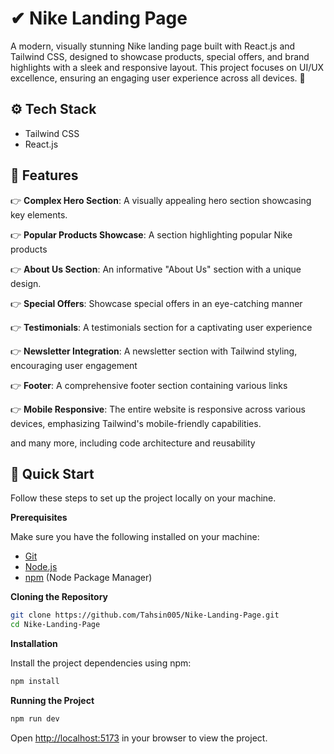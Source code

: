 # ✔ Nike Landing Page
A modern, visually stunning Nike landing page built with React.js and Tailwind CSS, designed to showcase products, special offers, and brand highlights with a sleek and responsive layout. This project focuses on UI/UX excellence, ensuring an engaging user experience across all devices. 🚀


## ⚙️ Tech Stack

- Tailwind CSS
- React.js

## <a name="features">🔋 Features</a>

👉 **Complex Hero Section**: A visually appealing hero section showcasing key elements.

👉 **Popular Products Showcase**: A section highlighting popular Nike products

👉 **About Us Section**: An informative "About Us" section with a unique design.

👉 **Special Offers**: Showcase special offers in an eye-catching manner

👉 **Testimonials**: A testimonials section for a captivating user experience

👉 **Newsletter Integration**: A newsletter section with Tailwind styling, encouraging user engagement

👉 **Footer**: A comprehensive footer section containing various links

👉 **Mobile Responsive**: The entire website is responsive across various devices, emphasizing Tailwind's mobile-friendly capabilities.

and many more, including code architecture and reusability 

## <a name="quick-start">🤸 Quick Start</a>

Follow these steps to set up the project locally on your machine.

**Prerequisites**

Make sure you have the following installed on your machine:

- [Git](https://git-scm.com/)
- [Node.js](https://nodejs.org/en)
- [npm](https://www.npmjs.com/) (Node Package Manager)

**Cloning the Repository**


```bash
git clone https://github.com/Tahsin005/Nike-Landing-Page.git
cd Nike-Landing-Page
```

**Installation**

Install the project dependencies using npm:

```bash
npm install
```


**Running the Project**

```bash
npm run dev
```

Open [http://localhost:5173](http://localhost:5173) in your browser to view the project.

